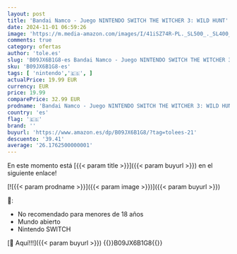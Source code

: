 ```yaml
---
layout: post
title: 'Bandai Namco - Juego NINTENDO SWITCH THE WITCHER 3: WILD HUNT'
date: 2024-11-01 06:59:26
image: 'https://m.media-amazon.com/images/I/41iSZ74R-PL._SL500_._SL400_.jpg'
comments: true
category: ofertas
author: 'tole.es'
slug: 'B09JX6B1G8-es Bandai Namco - Juego NINTENDO SWITCH THE WITCHER 3: WILD HUNT'
sku: 'B09JX6B1G8-es'
tags: [ 'nintendo','🇪🇸', ]
actualPrice: 19.99 EUR
currency: EUR
price: 19.99
comparePrice: 32.99 EUR
prodname: 'Bandai Namco - Juego NINTENDO SWITCH THE WITCHER 3: WILD HUNT'
country: 'es'
flag: '🇪🇸'
brand: ''
buyurl: 'https://www.amazon.es/dp/B09JX6B1G8/?tag=tolees-21'
descuento: '39.41'
average: '26.1762500000001'
---
```


En este momento está [{{< param title >}}]({{< param buyurl >}}) en el siguiente enlace!

[![{{< param prodname >}}]({{< param image >}})]({{< param buyurl >}})

🔎:

- No recomendado para menores de 18 años
- Mundo abierto
- Nintendo SWITCH

[🛒 Aquí!!!]({{< param buyurl >}})
{{<world>}}B09JX6B1G8{{</world>}}
